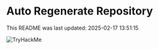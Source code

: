 # Auto Regenerate Repository

This README was last updated: 2025-02-17 13:51:15

 ![TryHackMe](https://tryhackme.com/badge/533634)